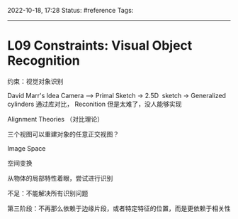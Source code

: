 2022-10-18, 17:28
Status: #reference
Tags:

---

# L09 Constraints: Visual Object Recognition

约束：视觉对象识别

David Marr's Idea
Camera --> Primal Sketch -> 2.5D  sketch -> Generalized cylinders
通过库对比， Reconition
但是太难了，没人能够实现

Alignment Theories （对比理论）

三个视图可以重建对象的任意正交视图？

Image Space

空间变换

从物体的局部特性着眼，尝试进行识别

不足：不能解决所有识别问题

第三阶段：不再那么依赖于边缘片段，或者特定特征的位置，而是更依赖于相关性
